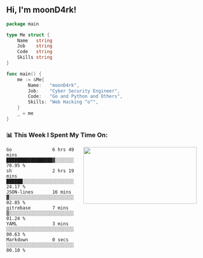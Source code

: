 <h2> Hi, I'm moonD4rk!</h2>

```go
package main

type Me struct {
	Name   string
	Job    string
	Code   string
	Skills string
}

func main() {
	me := &Me{
		Name:   "moonD4rk",
		Job:    "Cyber Security Engineer",
		Code:   "Go and Python and Others",
		Skills: "Web Hacking ^o^",
	}
	_ = me
}
```

<h3>📊 This Week I Spent My Time On:</h3>
<img align='right' src="https://github-readme-stats.vercel.app/api?username=moond4rk&show_icons=true&theme=radical", width="300" height="150">

<!--START_SECTION:waka-->

```text
Go               6 hrs 49 mins   █████████████████▓░░░░░░░   70.95 %
sh               2 hrs 19 mins   ██████░░░░░░░░░░░░░░░░░░░   24.17 %
JSON-lines       16 mins         ▓░░░░░░░░░░░░░░░░░░░░░░░░   02.85 %
gitrebase        7 mins          ▒░░░░░░░░░░░░░░░░░░░░░░░░   01.24 %
YAML             3 mins          ░░░░░░░░░░░░░░░░░░░░░░░░░   00.63 %
Markdown         0 secs          ░░░░░░░░░░░░░░░░░░░░░░░░░   00.10 %
```

<!--END_SECTION:waka-->

